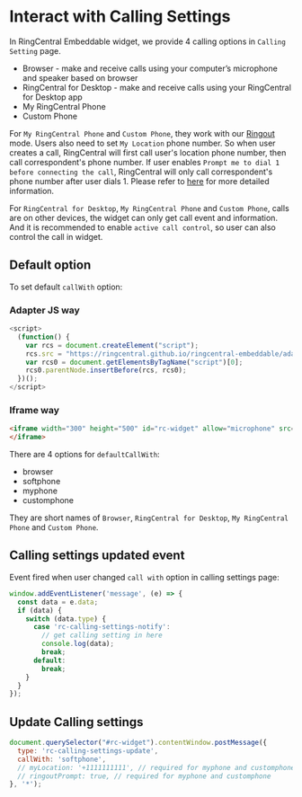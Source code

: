 # Interact with Calling Settings

In RingCentral Embeddable widget, we provide 4 calling options in `Calling Setting` page.

- Browser - make and receive calls using your computer’s microphone and speaker based on browser
- RingCentral for Desktop - make and receive calls using your RingCentral for Desktop app
- My RingCentral Phone
- Custom Phone

For `My RingCentral Phone` and `Custom Phone`, they work with our [Ringout](https://support.ringcentral.com/s/article/85?language=en_US) mode. Users also need to set `My Location` phone number. So when user creates a call, RingCentral will first call user's location phone number, then call correspondent's phone number. If user enables `Prompt me to dial 1 before connecting the call`, RingCentral will only call correspondent's phone number after user dials 1.  Please refer to [here](https://support.ringcentral.com/s/article/85?language=en_US) for more detailed information.

For `RingCentral for Desktop`, `My RingCentral Phone` and `Custom Phone`, calls are on other devices, the widget can only get call event and information. And it is recommended to enable `active call control`, so user can also control the call in widget.

## Default option

To set default `callWith` option:

### Adapter JS way

```js
<script>
  (function() {
    var rcs = document.createElement("script");
    rcs.src = "https://ringcentral.github.io/ringcentral-embeddable/adapter.js?defaultCallWith=browser";
    var rcs0 = document.getElementsByTagName("script")[0];
    rcs0.parentNode.insertBefore(rcs, rcs0);
  })();
</script>
```

###  Iframe way

```html
<iframe width="300" height="500" id="rc-widget" allow="microphone" src="https://ringcentral.github.io/ringcentral-embeddable/app.html?defaultCallWith=browser">
</iframe>
```

There are 4 options for `defaultCallWith`: 

- browser
- softphone
- myphone
- customphone

They are short names of `Browser`, `RingCentral for Desktop`, `My RingCentral Phone` and `Custom Phone`.

## Calling settings updated event

Event fired when user changed `call with` option in calling settings page:

```js
window.addEventListener('message', (e) => {
  const data = e.data;
  if (data) {
    switch (data.type) {
      case 'rc-calling-settings-notify':
        // get calling setting in here
        console.log(data);
        break;
      default:
        break;
    }
  }
});
```

## Update Calling settings

```js
document.querySelector("#rc-widget").contentWindow.postMessage({
  type: 'rc-calling-settings-update',
  callWith: 'softphone',
  // myLocation: '+1111111111', // required for myphone and customphone
  // ringoutPrompt: true, // required for myphone and customphone
}, '*');
```
